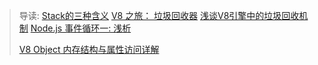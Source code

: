 > 导读:
> [Stack的三种含义](http://www.ruanyifeng.com/blog/2013/11/stack.html)
> [V8 之旅： 垃圾回收器](http://newhtml.net/v8-garbage-collection/)
> [浅谈V8引擎中的垃圾回收机制](https://segmentfault.com/a/1190000000440270)
> [Node.js 事件循环一: 浅析](https://github.com/ccforward/cc/issues/47)
>
> [V8 Object 内存结构与属性访问详解](https://segmentfault.com/a/1190000008188648)
